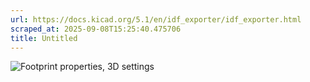 ```yaml
---
url: https://docs.kicad.org/5.1/en/idf_exporter/idf_exporter.html
scraped_at: 2025-09-08T15:25:40.475706
title: Untitled
---
```


![Footprint properties, 3D settings](images/module_params.png)

